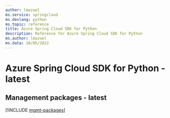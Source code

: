 ```yaml
---
author: lmazuel
ms.service: springcloud
ms.devlang: python
ms.topic: reference
title: Azure Spring Cloud SDK for Python
description: Reference for Azure Spring Cloud SDK for Python
ms.author: lmazuel
ms.data: 10/05/2022
---
```

# Azure Spring Cloud SDK for Python - latest

## Management packages - latest
[!INCLUDE [mgmt-packages](spring-cloud-mgmt-index.md)]